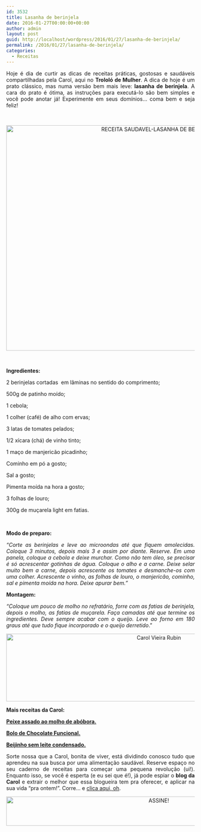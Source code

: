 ```yaml
---
id: 3532
title: Lasanha de berinjela
date: 2016-01-27T00:00:00+00:00
author: admin
layout: post
guid: http://localhost/wordpress/2016/01/27/lasanha-de-berinjela/
permalink: /2016/01/27/lasanha-de-berinjela/
categories:
  - Receitas
---
```

<p align="justify">
  Hoje é dia de curtir as dicas de receitas práticas, gostosas e saudáveis compartilhadas pela Carol, aqui no <strong>Trololó de Mulher</strong>. A dica de hoje é um prato clássico, mas numa versão bem mais leve:<strong> lasanha de berinjela</strong>. A cara do prato é ótima, as instruções para executá-lo são bem simples e você pode anotar já! Experimente em seus domínios… coma bem e seja feliz!
</p>

&nbsp;

<p align="center">
  <img class="alignnone size-full wp-image-11820" src="http://www.trololodemulher.com.br/blog/wp-content/uploads/2016/01/RECEITA-SAUDAVEL-LASANHA-DE-BERINJELA.jpg" alt="RECEITA SAUDAVEL-LASANHA DE BERINJELA" width="800" height="602" />
</p>

&nbsp;

**Ingredientes:**

2 berinjelas cortadas  em lâminas no sentido do comprimento;

500g de patinho moído;

1 cebola;

1 colher (café) de alho com ervas;

3 latas de tomates pelados;

1/2 xícara (chá) de vinho tinto;

1 maço de manjericão picadinho;

Cominho em pó a gosto;

Sal a gosto;

Pimenta moída na hora a gosto;

3 folhas de louro;

300g de muçarela light em fatias.

&nbsp;

**Modo de preparo:**

<p align="justify">
  <em>“Corte as berinjelas e leve ao microondas até que fiquem amolecidas. Coloque 3 minutos, depois mais 3 e assim por diante. Reserve. Em uma panela, coloque a cebola e deixe murchar. Como não tem óleo, se precisar é só acrescentar gotinhas de água. Coloque o alho e a carne. Deixe selar muito bem a carne, depois acrescente os tomates e desmanche-os com uma colher. Acrescente o vinho, as folhas de louro, o manjericão, cominho, sal e pimenta moída na hora. Deixe apurar bem.”</em>
</p>

**Montagem:**

<p align="justify">
  <em>“Coloque um pouco de molho no refratário, forre com as fatias de berinjela, depois o molho, as fatias de muçarela. Faça camadas até que termine os ingredientes. Deve sempre acabar com o queijo. Leve ao forno em 180 graus até que tudo fique incorporado e o queijo derretido</em>.”
</p>

<p align="center">
  <img class="alignnone size-full wp-image-11789" src="http://www.trololodemulher.com.br/blog/wp-content/uploads/2016/01/Carol-Vieira-Rubin.jpg" alt="Carol Vieira Rubin" width="800" height="181" />
</p>

<p align="justify">
  <strong>Mais receitas da Carol:</strong>
</p>

<p align="justify">
  <a href="http://www.trololodemulher.com.br/2016/01/13/peixe-assado/" target="_blank"><strong>Peixe assado ao molho de abóbora.</strong></a>
</p>

<p align="justify">
  <a href="http://www.trololodemulher.com.br/2015/11/25/bolo-de-chocolate/" target="_blank"><strong>Bolo de Chocolate Funcional.</strong></a>
</p>

<p align="justify">
  <a href="http://www.trololodemulher.com.br/2015/11/11/beijinho-sem-leite-condensado/" target="_blank"><strong>Beijinho sem leite condensado.</strong></a>
</p>

<p align="justify">
  Sorte nossa que a Carol, bonita de viver, está dividindo conosco tudo que aprendeu na sua busca por uma alimentação saudável. Reserve espaço no seu caderno de receitas para começar uma pequena revolução (ui!). Enquanto isso, se você é esperta (e eu sei que é!), já pode espiar o <strong>blog da Carol</strong> e extrair o melhor que essa blogueira tem pra oferecer, e aplicar na sua vida “pra ontem!”. Corre… e <a href="http://mundocarolvieira.blogspot.com.br/" target="_blank">clica aqui, oh</a>.
</p>

<p align="center">
  <a href="http://feedburner.google.com/fb/a/mailverify?uri=blogBichaFemea&loc=en_US" target="_blank"><img class="alignnone size-full wp-image-10439" src="http://www.trololodemulher.com.br/blog/wp-content/uploads/2014/09/ASSINE.png" alt="ASSINE!" width="800" height="78" /></a>
</p>

<p align="justify">